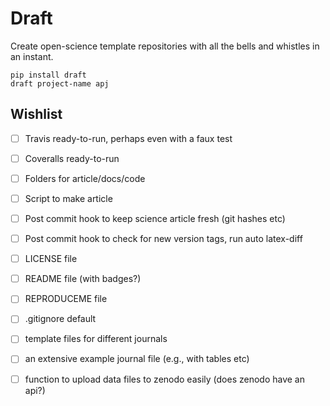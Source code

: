 Draft
=====

Create open-science template repositories with all the bells and whistles in an instant.

    pip install draft
    draft project-name apj

Wishlist
--------
- [ ] Travis ready-to-run, perhaps even with a faux test
- [ ] Coveralls ready-to-run
- [ ] Folders for article/docs/code
- [ ] Script to make article
- [ ] Post commit hook to keep science article fresh (git hashes etc)
- [ ] Post commit hook to check for new version tags, run auto latex-diff
- [ ] LICENSE file
- [ ] README file (with badges?)
- [ ] REPRODUCEME file
- [ ] .gitignore default
- [ ] template files for different journals
- [ ] an extensive example journal file (e.g., with tables etc)
- [ ] function to upload data files to zenodo easily (does zenodo have an api?)


